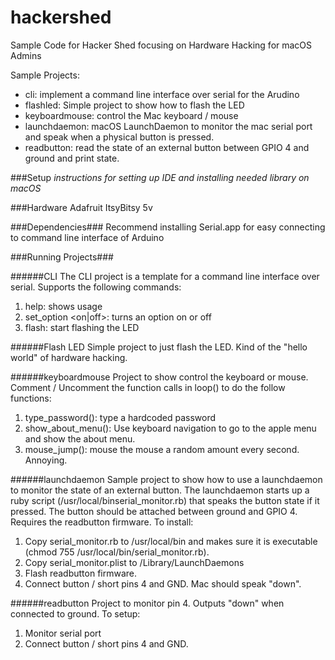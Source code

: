 # hackershed
Sample Code for Hacker Shed focusing on Hardware Hacking for macOS Admins

Sample Projects:

* cli: implement a command line interface over serial for the Arudino
* flashled: Simple project to show how to flash the LED
* keyboardmouse: control the Mac keyboard / mouse
* launchdaemon: macOS LaunchDaemon to monitor the mac serial port and speak when a physical button is pressed.
* readbutton: read the state of an external button between GPIO 4 and ground and print state.

 
###Setup
*instructions for setting up IDE and installing needed library on macOS*

###Hardware
Adafruit ItsyBitsy 5v

###Dependencies###
Recommend installing Serial.app for easy connecting to command line interface of Arduino

###Running Projects###

######CLI
The CLI project is a template for a command line interface over serial.  Supports the following commands:

1. help: shows usage
1. set_option <on|off>: turns an option on or off
1. flash: start flashing the LED


######Flash LED
Simple project to just flash the LED. Kind of the "hello world" of hardware hacking.

######keyboardmouse
Project to show control the keyboard or mouse. Comment / Uncomment the function calls in loop() to do the follow functions:

1. type_password(): type a hardcoded password 
1. show_about_menu(): Use keyboard navigation to go to the apple menu and show the about menu.
1. mouse_jump(): mouse the mouse a random amount every second. Annoying.

######launchdaemon
Sample project to show how to use a launchdaemon to monitor the state of an external button. The launchdaemon starts up a ruby script (/usr/local/binserial_monitor.rb) that speaks the button state if it pressed. The button should be attached between ground and GPIO 4. Requires the readbutton firmware. To install:

1. Copy serial_monitor.rb to /usr/local/bin and makes sure it is executable (chmod 755 /usr/local/bin/serial_monitor.rb).
1. Copy serial_monitor.plist to /Library/LaunchDaemons
1. Flash readbutton firmware. 
1. Connect button / short pins 4 and GND. Mac should speak "down".

######readbutton
Project to monitor pin 4. Outputs "down" when connected to ground. To setup:
1. Monitor serial port
1. Connect button / short pins 4 and GND.



